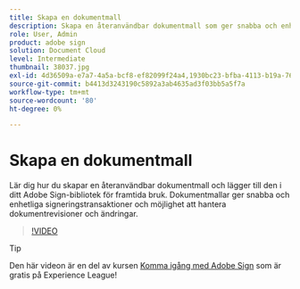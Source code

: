 ```yaml
---
title: Skapa en dokumentmall
description: Skapa en återanvändbar dokumentmall som ger snabba och enhetliga resultat
role: User, Admin
product: adobe sign
solution: Document Cloud
level: Intermediate
thumbnail: 38037.jpg
exl-id: 4d36509a-e7a7-4a5a-bcf8-ef82099f24a4,1930bc23-bfba-4113-b19a-76634667bda3
source-git-commit: b4413d3243190c5892a3ab4635ad3f03bb5a5f7a
workflow-type: tm+mt
source-wordcount: '80'
ht-degree: 0%

---
```


# Skapa en dokumentmall

Lär dig hur du skapar en återanvändbar dokumentmall och lägger till den i ditt Adobe Sign-bibliotek för framtida bruk. Dokumentmallar ger snabba och enhetliga signeringstransaktioner och möjlighet att hantera dokumentrevisioner och ändringar.

>[!VIDEO](https://video.tv.adobe.com/v/38037?hidetitle=true)

>[!TIP]
>
>Den här videon är en del av kursen [Komma igång med Adobe Sign](https://experienceleague.adobe.com/?recommended=Sign-U-1-2020.1) som är gratis på Experience League!
